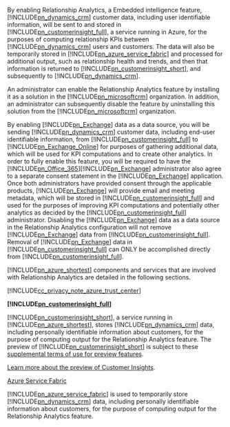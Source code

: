 By enabling Relationship Analytics, a Embedded intelligence feature,              [!INCLUDE[pn_dynamics_crm](pn-dynamics-crm.md)] customer data, including user identifiable information, will be sent to and stored in              [!INCLUDE[pn_customerinsight_full](pn-customer-insights-full.md)], a service running in Azure, for the purposes of computing relationship KPIs between              [!INCLUDE[pn_dynamics_crm](pn-dynamics-crm.md)] users and customers. The data will also be temporarily stored in              [!INCLUDE[pn_azure_service_fabric](pn-azure-service-fabric.md)] and processed for additional output, such as relationship health and trends, and then that information is returned to              [!INCLUDE[pn_customerinsight_short](pn-customer-insights-short.md)], and subsequently to              [!INCLUDE[pn_dynamics_crm](pn-dynamics-crm.md)].

 An administrator can enable the Relationship Analytics feature by installing it as a solution in the              [!INCLUDE[pn_microsoftcrm](pn-microsoftcrm.md)] organization. In addition, an administrator can subsequently disable the feature by uninstalling this solution from the              [!INCLUDE[pn_microsoftcrm](pn-microsoftcrm.md)] organization.

 By enabling              [!INCLUDE[pn_Exchange](pn-exchange.md)] data as a data source, you will be sending              [!INCLUDE[pn_dynamics_crm](pn-dynamics-crm.md)] customer data, including end-user identifiable information, from              [!INCLUDE[pn_customerinsight_full](pn-customer-insights-full.md)] to              [!INCLUDE[pn_Exchange_Online](pn-exchange-online.md)] for purposes of gathering additional data, which will be used for KPI computations and to create other analytics.  In order to fully enable this feature, you will be required to have the              [!INCLUDE[pn_Office_365](pn-office-365.md)][!INCLUDE[pn_Exchange](pn-exchange.md)] administrator also agree to a separate consent statement in the              [!INCLUDE[pn_Exchange](pn-exchange.md)] application.  Once both administrators have provided consent through the applicable products,              [!INCLUDE[pn_Exchange](pn-exchange.md)] will provide email and meeting metadata, which will be stored in              [!INCLUDE[pn_customerinsight_full](pn-customer-insights-full.md)] and used for the purposes of improving KPI computations and potentially other analytics as decided by the              [!INCLUDE[pn_customerinsight_full](pn-customer-insights-full.md)] administrator. Disabling the              [!INCLUDE[pn_Exchange](pn-exchange.md)] data as a data source in the Relationship Analytics configuration will not remove              [!INCLUDE[pn_Exchange](pn-exchange.md)] data from              [!INCLUDE[pn_customerinsight_full](pn-customer-insights-full.md)].  Removal of              [!INCLUDE[pn_Exchange](pn-exchange.md)] data in              [!INCLUDE[pn_customerinsight_full](pn-customer-insights-full.md)] can ONLY be accomplished directly from              [!INCLUDE[pn_customerinsight_full](pn-customer-insights-full.md)].

 [!INCLUDE[pn_azure_shortest](pn-azure-shortest.md)] components and services that are involved with Relationship Analytics are detailed in the following sections.

 [!INCLUDE[cc_privacy_note_azure_trust_center](cc-privacy-note-azure-trust-center.md)]

 **[!INCLUDE[pn_customerinsight_full](pn-customer-insights-full.md)]**

 [!INCLUDE[pn_customerinsight_short](pn-customer-insights-short.md)], a service running in              [!INCLUDE[pn_azure_shortest](pn-azure-shortest.md)], stores              [!INCLUDE[pn_dynamics_crm](pn-dynamics-crm.md)] data, including personally identifiable information about customers, for the purpose of computing output for the Relationship Analytics feature. The preview of [!INCLUDE[pn_customerinsight_short](pn-customer-insights-short.md)] is subject to these [supplemental terms of use for preview features](../legal/supp-dynamics365-preview.md).

 [Learn more about the preview of Customer Insights](https://azure.microsoft.com/services/customer-insights/).

 [Azure Service Fabric](https://azure.microsoft.com/services/service-fabric/)

 [!INCLUDE[pn_azure_service_fabric](pn-azure-service-fabric.md)] is used to temporarily store              [!INCLUDE[pn_dynamics_crm](pn-dynamics-crm.md)] data, including personally identifiable information about customers, for the purpose of computing output for the Relationship Analytics feature.